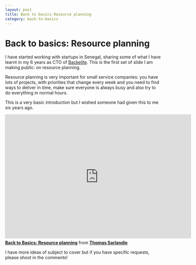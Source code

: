 ```yaml
---
layout: post
title: Back to basics Resource planning
category: back-to-basics
---
```


# Back to basics: Resource planning

I have started working with startups in Senegal, sharing some of what I have learnt in my 6 years as CTO of [Backelite][backelite]. This is the first set of slide I am making public: on resource planning.

Resource planning is very important for small service companies: you have lots of projects, with priorities that change every week and you need to find ways to deliver in time, make sure everyone is always busy and also try to do everything in normal hours.

This is a very basic introduction but I wished someone had given this to me six years ago. 

<!-- more -->

<iframe src="http://www.slideshare.net/slideshow/embed_code/16894965?rel=0" width="600" height="400" frameborder="0" marginwidth="0" marginheight="0" scrolling="no" style="border:1px solid #CCC;border-width:1px 1px 0;margin-bottom:5px" allowfullscreen="true" webkitallowfullscreen="true" mozallowfullscreen="true"> </iframe>

<div style="margin-bottom:5px">
  <strong> <a href="http://www.slideshare.net/sarfata/back-to-basics-resource-planning" title="Back to Basics: Resource planning" target="_blank">Back to Basics: Resource planning</a></strong> from 
  <strong><a href="http://www.slideshare.net/sarfata" target="_blank">Thomas Sarlandie</a></strong> 
</div>

I have more ideas of subject to cover but if you have specific requests, please shoot in the comments!


[backelite]: http://www.backelite.com/